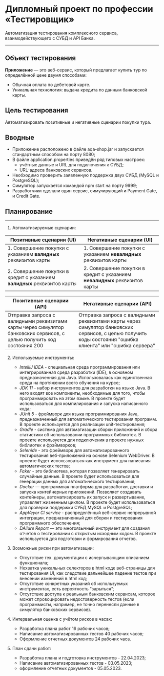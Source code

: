 # Дипломный проект по профессии «Тестировщик»
Автоматизация тестирования комплексного сервиса, взаимодействующего с СУБД и API Банка.
***

## Объект тестирования
**Приложение** — это веб-сервис, который предлагает купить тур по определённой цене двумя способами:

- Обычная оплата по дебетовой карте. 
- Уникальная технология: выдача кредита по данным банковской карты.

## Цель тестирования

Автоматизировать позитивные и негативные сценарии покупки тура.

## Вводные

* Приложение расположено в файле aqa-shop.jar и запускается стандартным способом на порту 8080;
* В файле application.properties приведён ряд типовых настроек:
    * учётные данные и URL для подключения к СУБД;
    * URL-адреса банковских сервисов.
* Необходимо проверить заявленную поддержка двух СУБД (MySQL и PostgreSQL);
* Симулятор запускается командой npm start на порту 9999;
* Разработчики сделали один сервис, симулирующий и Payment Gate, и Credit Gate.

## Планирование
***

1. Автоматизируемые сценарии:

| Позитивные сценарии (UI)                                                 | Негативные сценарии (UI)                                                   |
|--------------------------------------------------------------------------|----------------------------------------------------------------------------|
| 1. Совершение покупки с указанием **валидных** реквизитов карты          | 1. Совершение покупки с указанием **невалидных** реквизитов карты          |
| 2. Совершение покупки в кредит с указанием **валидных** реквизитов карты | 2. Совершение покупки в кредит с указанием **невалидных** реквизитов карты |


| Позитивные сценарии (API)                                                                                              | Негативные сценарии (API)                                                                                                                                 |
|------------------------------------------------------------------------------------------------------------------------|-----------------------------------------------------------------------------------------------------------------------------------------------------------|
| Отправка запроса с валидными реквизитами карты через симулятор банковских сервисов, с целью получить код состояния 200 | Отправка запроса с валидными реквизитами карты через симулятор банковских сервисов, с целью получить коды состояния "ошибка клиента" или "ошибка сервера" |



2. Используемые инструменты:
    * *IntelliJ IDEA* - специальная среда программирования или интегрированная среда разработки (IDE), в основном предназначенная для Java. Использовалась как единственная среда на протяжении всего обучения на курсе; 
    * *JDK 11* - набор инструментов для разработки на языке Java. В него входят все компоненты, необходимые для того, чтобы программировать на этом языке. В проекте будет использоваться для компилирования и запуска написанного кода;
    * *JUnit 5* - фреймворк для языка программирования Java, предназначенный для автоматического тестирования программ. В проекте используется для реализации unit-тестирования;
    * *Gradle* - система для автоматизации сборки приложений и сбора статистики об использовании программных библиотек. В проекте используется для подключения в проекте нужных библиотек и фрэймворков;
    * *Selenide* - это фреймворк для автоматизированного тестирования веб-приложений на основе Selenium WebDriver. В проекте будет использоваться как инструмент для написания автоматических тестов;
    * *Faker* - это библиотека, которая позволяет генерировать случайные данные. В проекте будет использоваться для генерации данных для автоматического тестирования;
    * *Docker* — программная платформа для разработки, доставки и запуска контейнерных приложений. Позволяет создавать контейнеры, автоматизировать их запуск и развертывание, управляет жизненным циклом. В проекте будет использоваться для проверки поддержки СУБД MySQL и
      PostgreSQL;
    * *AppVeyor CI service* - распределённый веб-сервис непрерывной интеграции, предназначенный для сборки и тестирования программного обеспечения;
    * *DAllure Report* — это многоязычный инструмент для создания отчетов о тестировании с открытым исходным кодом. В проекте используется для подготовки и формирования отчетов.

3. Возможные риски при автоматизации:
    * Отсутствие тех. документации с исчерпывающим описанием функционала;
    * Нехватка уникальных селекторов в html коде веб-страницы для тестирования UI, как следствие дальнейшее падение тестов при внесении изменений в html код;
    * Отсутствие конкретных указаний об используемых инструментах, есть вероятность "зарыться";
    * Отсутствие доступа к реальным банковским сервисам, которое может спровоцировать недостоверность тестов (если программисты, например, не точно перенесли данные в симулятор банковских сервисов).

4. Интервальная оценка с учётом рисков в часах:
    * Разработка плана работ 16 рабочих часов;
    * Написание автоматизированных тестов 40 рабочих часов;
    * Оформление отчетных документов 24 рабочих часа.

5. План сдачи работ:
    * Разработка плана и подготовка инструментов - 22.04.2023;
    * Написание автоматизированных тестов - 03.05.2023;
    * оформление отчетных документов - 05.05.2023.



